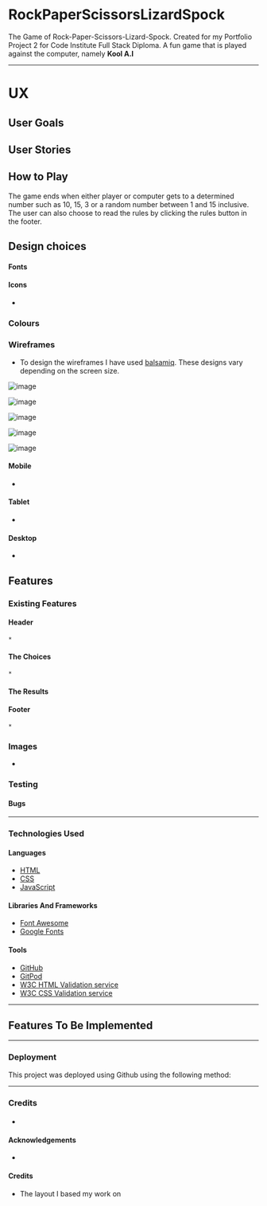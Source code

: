 # RockPaperScissorsLizardSpock
The Game of Rock-Paper-Scissors-Lizard-Spock. Created for my Portfolio Project 2 for Code Institute Full Stack Diploma.
A fun game that is played against the computer, namely **Kool A.I** 
***

# UX

## User Goals

## User Stories

## How to Play
The game ends when either player or computer gets to a determined number such as 10, 15, 3 or a random number between 1 and 15 inclusive. 
The user can also choose to read the rules by clicking the rules button in the footer.

## Design choices

#### Fonts

#### Icons
* 

### Colours

##### 

#####
 
##### 

### Wireframes
* To design the wireframes I have used [balsamiq](https://balsamiq.com/wireframes/). These designs vary depending on the screen size.

![image](https://user-images.githubusercontent.com/91061592/230881319-c502c010-79b7-4fdf-ad65-8ead25d886ea.png)

![image](https://user-images.githubusercontent.com/91061592/230881482-1433cdfe-e2e9-41b4-82fe-c44cf7caf1bd.png)

![image](https://user-images.githubusercontent.com/91061592/230881632-f5efacd2-7bf2-4603-a84c-f8cfc8577b75.png)

![image](https://user-images.githubusercontent.com/91061592/230881981-89881ab8-743d-44b5-85c9-7763e82cc1a5.png)

![image](https://user-images.githubusercontent.com/91061592/230882132-4d941808-0517-426b-866e-70ffe8144302.png)








#### Mobile 
* 

#### Tablet
* 

#### Desktop
* 

## Features
  ### Existing Features
  #### Header
    *
    
  #### The Choices
    * 
  #### The Results
    
  #### Footer
    * 

### Images
* 

### Testing 

#### Bugs

 
***
### Technologies Used

#### Languages
* [HTML](https://en.wikipedia.org/wiki/HTML5)
* [CSS](https://en.wikipedia.org/wiki/CSS)
* [JavaScript](https://en.wikipedia.org/wiki/JS)
#### Libraries And Frameworks
* [Font Awesome](https://fontawesome.com/)
* [Google Fonts](https://fonts.google.com/)
#### Tools
* [GitHub](https://github.com/)
* [GitPod](https://www.gitpod.io/docs/configure/)
* [W3C HTML Validation service](https://validator.w3.org/)
* [W3C CSS Validation service](https://jigsaw.w3.org/css-validator/)

***

## Features To Be Implemented
  
***
### Deployment
This project was deployed using Github using the following method:

***
### Credits
#### 
* 

#### Acknowledgements
* 

#### Credits 
* The layout I based my work on 
